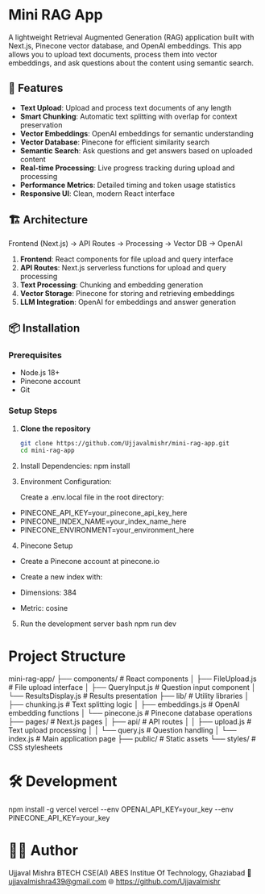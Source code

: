 # Mini RAG App

A lightweight Retrieval Augmented Generation (RAG) application built with Next.js, Pinecone vector database, and OpenAI embeddings. This app allows you to upload text documents, process them into vector embeddings, and ask questions about the content using semantic search.

## 🚀 Features

- **Text Upload**: Upload and process text documents of any length
- **Smart Chunking**: Automatic text splitting with overlap for context preservation
- **Vector Embeddings**: OpenAI embeddings for semantic understanding
- **Vector Database**: Pinecone for efficient similarity search
- **Semantic Search**: Ask questions and get answers based on uploaded content
- **Real-time Processing**: Live progress tracking during upload and processing
- **Performance Metrics**: Detailed timing and token usage statistics
- **Responsive UI**: Clean, modern React interface

## 🏗️ Architecture
Frontend (Next.js) → API Routes → Processing → Vector DB → OpenAI

1. **Frontend**: React components for file upload and query interface
2. **API Routes**: Next.js serverless functions for upload and query processing
3. **Text Processing**: Chunking and embedding generation
4. **Vector Storage**: Pinecone for storing and retrieving embeddings
5. **LLM Integration**: OpenAI for embeddings and answer generation

## 📦 Installation

### Prerequisites

- Node.js 18+ 
- Pinecone account
- Git

### Setup Steps

1. **Clone the repository**
   ```bash
   git clone https://github.com/Ujjavalmishr/mini-rag-app.git
   cd mini-rag-app

2. Install Dependencies:
    npm install

3. Environment Configuration:

   Create a .env.local file in the root directory:

  - PINECONE_API_KEY=your_pinecone_api_key_here
  - PINECONE_INDEX_NAME=your_index_name_here
  - PINECONE_ENVIRONMENT=your_environment_here

4. Pinecone Setup

  - Create a Pinecone account at pinecone.io

  - Create a new index with:

  - Dimensions: 384

  - Metric: cosine

5. Run the development server
   bash
   npm run dev

# Project Structure
mini-rag-app/
├── components/          # React components
│   ├── FileUpload.js   # File upload interface
│   ├── QueryInput.js   # Question input component
│   └── ResultsDisplay.js # Results presentation
├── lib/                # Utility libraries
│   ├── chunking.js     # Text splitting logic
│   ├── embeddings.js   # OpenAI embedding functions
│   └── pinecone.js     # Pinecone database operations
├── pages/              # Next.js pages
│   ├── api/            # API routes
│   │   ├── upload.js   # Text upload processing
│   │   └── query.js    # Question handling
│   └── index.js        # Main application page
├── public/             # Static assets
└── styles/             # CSS stylesheets 


# 🛠️ Development

npm install -g vercel
vercel --env OPENAI_API_KEY=your_key --env PINECONE_API_KEY=your_key


# 👨‍💻 Author
Ujjaval Mishra
BTECH CSE(AI) 
ABES Institue Of Technology, Ghaziabad
📧 ujjavalmishra439@gmail.com
🌐 https://github.com/Ujjavalmishr
